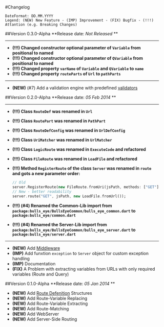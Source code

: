 #Changelog
```
DateFormat: DD.MM.YYYY
Legend: (NEW) New Feature - (IMP) Improvement - (FIX) Bugfix - (!!!) Attantion (e.g. Breaking Changes)
```

##Version 0.3.0-Alpha
**Release date: *Not Released* **

--------------------------------------------------------------
- **(!!!) Changed constructor optional parameter of `Variable` from positional to named**
- **(!!!) Changed constructor optional parameter of `QVariable` from positional to named**
- **(!!!) Changed property `varName` of `Variable` and `QVariable` to `name`**
- **(!!!) Changed property `routeParts` of `Url` to `pathParts`**

--------------------------------------------------------------

- **(NEW)** (#7) Add a validation engine with predefined [validators](/doc/Validators.md)

##Version 0.2.0-Alpha
**Release date: *05 Feb 2014* **

--------------------------------------------------------------
- **(!!!) Class `RouteDef` was renamed in `Url`**
- **(!!!) Class `RoutePart` was renamed in `PathPart`**
- **(!!!) Class `RouteDefConfig` was renamed in `UrlDefConfig`**
- **(!!!) Class `UriMatcher` was renamed in `UrlMatcher`**
- **(!!!) Class `LogicRoute` was renamed in `ExecuteCode` and refactored**
- **(!!!) Class `FileRoute` was renamed in `LoadFile` and refactored**
- **(!!!) Method `RegisterRoute` of the class `Server` was renamed in `route` and gots a new parameter order:**

  ```dart
  // Old
  server.RegisterRoute(new FileRoute.fromUri(jsPath, methods: ["GET"]));
  // New - better readability
  server.route("GET", jsPath, new LoadFile.fromUrl());
  ``` 
- **(!!!) (#4) Renamed the Common-Lib import from `package:bulls_eye/BullsEyeCommon/bulls_eye_common.dart` to `package:bulls_eye/common.dart`**
- **(!!!) (#4) Renamed the Server-Lib import from `package:bulls_eye/BullsEyeCommon/bulls_eye_server.dart` to `package:bulls_eye/server.dart`**

--------------------------------------------------------------

- **(NEW)** Add [Middleware](/doc/Server/Middleware.md)
- **(IMP)** Add funxtion `exception` to `Server` object for custom exception handling
- **(IMP)** Documentation
- **(FIX)** A Problem with extracting variables from URLs with only required variables (Route and Query)

##Version 0.1.0-Alpha
**Release date: *05 Jan 2014* **

- **(NEW)** Add [Route Defenition](/doc/URLDefenition.md) Structures
- **(NEW)** Add Route-Variable Replacing
- **(NEW)** Add Route-Variable Extracting
- **(NEW)** Add Route-Matching
- **(NEW)** Add WebServer
- **(NEW)** Add Server-Side Routing
